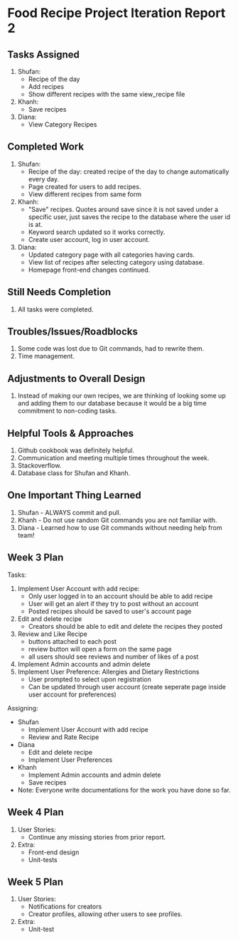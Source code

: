 # Food Recipe Project Iteration Report 2

Tasks Assigned
----------------
1. Shufan:
   - Recipe of the day
   - Add recipes 
   - Show different recipes with the same view_recipe file
2. Khanh:   
   - Save recipes
3. Diana:
   - View Category Recipes

Completed Work
----------------
1. Shufan:
   - Recipe of the day: created recipe of the day to change automatically every day.
   - Page created for users to add recipes.
   - View different recipes from same form
2. Khanh:
   - "Save" recipes. Quotes around save since it is not saved under a specific user, just saves the recipe to the database where the user id is at.
   - Keyword search updated so it works correctly.
   - Create user account, log in user account.
3. Diana:
   - Updated category page with all categories having cards.
   - View list of recipes after selecting category using database.
   - Homepage front-end changes continued.

Still Needs Completion
----------------
1. All tasks were completed.

Troubles/Issues/Roadblocks
----------------
1. Some code was lost due to Git commands, had to rewrite them.
2. Time management.

Adjustments to Overall Design
----------------
1. Instead of making our own recipes, we are thinking of looking some up and adding them to our database because it would be a big time commitment to non-coding tasks.

Helpful Tools & Approaches
----------------
1. Github cookbook was definitely helpful.
2. Communication and meeting multiple times throughout the week.
3. Stackoverflow.
4. Database class for Shufan and Khanh.

One Important Thing Learned
----------------
1. Shufan - ALWAYS commit and pull.
2. Khanh - Do not use random Git commands you are not familiar with.
3. Diana - Learned how to use Git commands without needing help from team!

Week 3 Plan
----------------
Tasks:
1. Implement User Account with add recipe:
   - Only user logged in to an account should be able to add recipe
   - User will get an alert if they try to post without an account
   - Posted recipes should be saved to user's account page
2. Edit and delete recipe
   - Creators should be able to edit and delete the recipes they posted
4. Review and Like Recipe
   - buttons attached to each post
   - review button will open a form on the same page
   - all users should see reviews and number of likes of a post
5. Implement Admin accounts and admin delete
6. Implement User Preference: Allergies and Dietary Restrictions
    - User prompted to select upon registration
    - Can be updated through user account (create seperate page inside user account for preferences)

Assigning:
   - Shufan
     - Implement User Account with add recipe
     - Review and Rate Recipe
   - Diana
     - Edit and delete recipe
     - Implement User Preferences
   - Khanh
     - Implement Admin accounts and admin delete
     - Save recipes
   - Note: Everyone write documentations for the work you have done so far.

Week 4 Plan
----------------
1. User Stories:
   - Continue any missing stories from prior report.
2. Extra:
   - Front-end design
   - Unit-tests

Week 5 Plan
----------------
1. User Stories:
   - Notifications for creators
   - Creator profiles, allowing other users to see profiles.
2. Extra:
   - Unit-test
    
